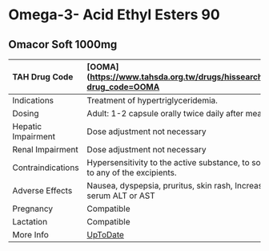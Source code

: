 # Omega-3- Acid Ethyl Esters 90

## Omacor Soft 1000mg

| TAH Drug Code      | [OOMA](https://www.tahsda.org.tw/drugs/hissearch.php?drug_code=OOMA                          |
|:-------------------|:---------------------------------------------------------------------------------------------|
| Indications        | Treatment of hypertriglyceridemia.                                                           |
| Dosing             | Adult: 1-2 capsule orally twice daily after meals.                                           |
| Hepatic Impairment | Dose adjustment not necessary                                                                |
| Renal Impairment   | Dose adjustment not necessary                                                                |
| Contraindications  | Hypersensitivity to the active substance, to soya or to any of the excipients.               |
| Adverse Effects    | Nausea, dyspepsia, pruritus, skin rash, Increased serum ALT or AST                           |
| Pregnancy          | Compatible                                                                                   |
| Lactation          | Compatible                                                                                   |
| More Info          | [UpToDate](https://www.uptodate.com/contents/omega-3--acid-ethyl-esters-90-drug-information) |

